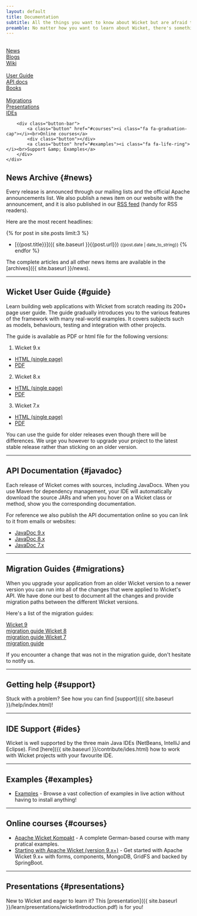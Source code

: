 ```yaml
---
layout: default
title: Documentation
subtitle: All the things you want to know about Wicket but are afraid to ask
preamble: No matter how you want to learn about Wicket, there's something available for you. If you want a quick reference, use the User Guide. If you rather prefer a book, there's a couple waiting for you. And if you rather watch a video or presentation, we have that covered too.
---
```

<div class="l-button-table">
    <div class="l-two-third">
        <div class="button-bar">
        	<a class="button" href="#news"><i class="fa fa-newspaper-o"></i><br>News</a>
        	<a class="button" href="blogs.html"><i class="fa fa-rss"></i><br>Blogs</a>
        	<a class="button" href="https://cwiki.apache.org/WICKET"><i class="fa fa-users"></i><br>Wiki</a>
        </div>
        <div class="button-bar">
        	<a class="button" href="#guide"><i class="fa fa-file-text-o"></i><br>User Guide</a>
        	<a class="button" href="#javadoc"><i class="fa fa-code"></i><br>API docs</a>
        	<a class="button" href="books/index.html"><i class="fa fa-book"></i><br>Books</a>
        </div>
        <div class="button-bar">
        	<a class="button" href="#migrations"><i class="fa fa-history"></i><br>Migrations</a>
        	<a class="button" href="#presentations"><i class="fa fa-file-powerpoint-o"></i><br>Presentations</a>
        	<a class="button" href="#ides"><i class="fa fa-terminal"></i><br>IDEs</a>
        </div>
        
        <div class="button-bar">
        	<a class="button" href="#courses"><i class="fa fa-graduation-cap"></i><br>Online courses</a>
        	<div class="button"></div>
        	<a class="button" href="#examples"><i class="fa fa-life-ring"></i><br>Support &amp; Examples</a>
        </div>
    </div>
</div>

## News Archive {#news}

Every release is announced through our mailing lists and the official Apache announcements list.
We also publish a news item on our website with the announcement, and it is also published in our <a type="application/atom+xml" title="Atom 1.0 feed" href="{{site.baseurl}}/atom.xml">RSS feed</a> (handy for RSS readers).

Here are the most recent headlines:

{% for post in site.posts limit:3 %}
- [{{post.title}}]({{ site.baseurl }}{{post.url}}) <small>{{post.date | date_to_string}}</small>
{% endfor %}

The complete articles and all other news items are available in the [archives]({{ site.baseurl }}/news).

---

## Wicket User Guide {#guide}

Learn building web applications with Wicket from scratch reading its
200+ page user guide. The guide gradually introduces you to the various
features of the framework with many real-world examples. It covers
subjects such as models, behaviours, testing and integration with other
projects.

The guide is available as PDF or html file for the following versions:


1.  Wicket 9.x
* [HTML (single page)](https://nightlies.apache.org/wicket/guide/9.x/single.html)
* [PDF](https://nightlies.apache.org/wicket/guide/9.x/single.pdf)

2.  Wicket 8.x
* [HTML (single page)](https://nightlies.apache.org/wicket/guide/8.x/single.html)
* [PDF](https://nightlies.apache.org/wicket/guide/8.x/single.pdf)

3.  Wicket 7.x
* [HTML (single page)](https://nightlies.apache.org/wicket/guide/7.x/single.html)
* [PDF](https://nightlies.apache.org/wicket/guide/7.x/single.pdf)

You can use the guide for older releases even though there will be
differences. We urge you however to upgrade your project to the latest
stable release rather than sticking on an older version.

---

## API Documentation {#javadoc}

Each release of Wicket comes with sources, including JavaDocs. When you
use Maven for dependency management, your IDE will automatically
download the source JARs and when you hover on a Wicket class or
method, show you the corresponding documentation.

For reference we also publish the API documentation online so you can
link to it from emails or websites:

- [JavaDoc 9.x](https://nightlies.apache.org/wicket/apidocs/9.x/index.html)
- [JavaDoc 8.x](https://nightlies.apache.org/wicket/apidocs/8.x/index.html)
- [JavaDoc 7.x](https://nightlies.apache.org/wicket/apidocs/7.x/index.html)

---

## Migration Guides {#migrations}

When you upgrade your application from an older Wicket version to a
newer version you can run into all of the changes that were applied to
Wicket's API. We have done our best to document all the changes and
provide migration paths between the different Wicket versions.

Here's a list of the migration guides:
<div class="l-button-table">
    <div class="l-two-third">
        <div class="button-bar">
            <a class="button" href="https://s.apache.org/wicket9migration">
                Wicket 9<br>
        		migration guide
            </a>
            <a class="button" href="https://s.apache.org/wicket8migration">
                Wicket 8<br>
        		migration guide
            </a>
            <a class="button" href="https://s.apache.org/wicket7migrate">
                Wicket 7<br>
        		migration guide
            </a>
        </div>
    </div>
</div>        

If you encounter a change that was not in the migration guide, don't
hesitate to notify us.

---

## Getting help {#support}

Stuck with a problem? See how you can find [support]({{ site.baseurl }}/help/index.html)!

---

## IDE Support {#ides}

Wicket is well supported by the three main Java IDEs (NetBeans, IntelliJ and Eclipse).
Find [here]({{ site.baseurl }}/contribute/ides.html) how to work with Wicket projects with your favourite IDE.

---
	
## Examples {#examples}

- <a href="{{ site.baseurl }}/learn/examples/index.html">Examples</a> - Browse a vast collection of examples in live action without having to install anything!

---

## Online courses {#courses}

- <a href="https://www.udemy.com/course/apache-wicket-kompakt/">Apache Wicket Kompakt</a> - A complete German-based course with many pratical examples.
- <a href="https://www.udemy.com/course/starting-with-apache-wicket-version-9x/?referralCode=C2A6EF19A72071AA2E22">Starting with Apache Wicket (version 9.x+)</a> - Get started with Apache Wicket 9.x+ with forms, components, MongoDB, GridFS and backed by SpringBoot.

---

## Presentations {#presentations}

New to Wicket and eager to learn it? This [presentation]({{ site.baseurl }}/learn/presentations/wicketIntroduction.pdf) is for you!

[migrate7]: https://s.apache.org/wicket7migrate
[migrate8]: https://s.apache.org/wicket8migrate

